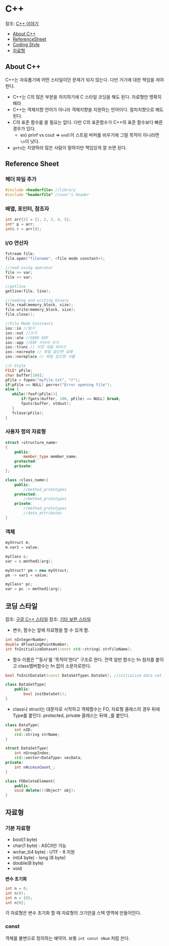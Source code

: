 # C++
참조: [C++ 이야기](https://wikidocs.net/book/2380)

* [About C++](#about-c)
* [ReferenceSheet](#reference-sheet)
* [Coding Style](#코딩-스타일)
* [자료형](#자료형)

## About C++
C++는 자유롭기에 어떤 스타일이던 문제가 되지 않는다. 다만 거기에 대한 책임을 져야 한다.
* C++는 C의 많은 부분을 차지하기에 C 스타일 코딩을 해도 된다. 자료형만 명확히 해라
* C++는 객체지향 언어가 아니라 객체지향을 지원하는 언어이다. 절차지향으로 해도 된다.
* C의 표준 함수를 쓸 필요는 없다. 다만 C의 표준함수가 C++의 표준 함수보다 빠른 경우가 있다.
    * ex) prinf vs cout => ```endl```이 스트림 버퍼를 비우기에 그럴 목적이 아니라면 ```\n```이 낫다.
* ```goto```는 지양하라 많은 사람이 말하지만 책임있게 잘 쓰면 된다.

## Reference Sheet

### 헤더 파일 추가
```cpp
#include <headerfile> //library
#include "headerfile" //user's header
 ```

 ### 배열, 포인터, 참조자
 ```cpp
 int arr[5] = {1, 2, 3, 4, 5};
 int* p = arr;
 int& r = arr[0];
 ```

 ### I/O 연산자
 ```cpp
 fstream file;
 file.open("filename", <file mode constant>);
 
 //read using operator
 file >> var;
 file << var;

//getline
getline(file, line);

//reading and writing binary
file.read(memory_block, size);
file.write(memory_block, size);
file.close();

//File Mode Constants
ios::in //읽기
ios::out //쓰기
ios::ate //SEEK EOF
ios::app //EOF 이어서 쓰기
ios::trunc // 이전 내용 버리기
ios::nocreate // 파일 없으면 실패
ios::noreplace // 파일 있으면 시랲

//C-Style
FILE* pFile;
char buffer[100];
pFile = fopen("myfile.txt", "r");
if(pFile == NULL) perror("Error opening file");
else {
    while(!feof(pFile)){
        if(fgets(buffer, 100, pFile) == NULL) break;
        fputs(buffer, stdout);
    }
    fclose(pFile);
}
```
### 사용자 정의 자료형
```cpp
struct <structure_name>
{
    public:
        member_type member_name;
    protected:
    private:
};

class <class_name>{
    public:
        //method_prototypes
    protected:
        //method_prototypes
    private:
        //method_prototypes
        //data_attributes
}
```

### 객체
```cpp
myStruct m;
m.var1 = value;

myClass c;
var = c.method1(arg);

myStruct* pm = new myStruct;
pm -> var1 = value;

myClass* pc;
var = pc -> method1(arg);
```

## 코딩 스타일
참조: [구글 C++ 스타일](https://google.github.io/styleguide/cppguide.html)
참조: [기타 보편 스타일](https://wikidocs.net/47056)

* 변수, 함수는 앞에 자료형을 할 수 있게 함.
```cpp
int nIntegerNumber;
double dFloatingPointNumber;
int fnInitializeDataset(const std::string& strFileName);
```

* 함수 이름은 "'동사'를 '목적어'한다" 구조로 한다. 전역 일반 함수는 fn 첨자를 붙이고 class멤버함수는 fn 없이 소문자로한다.
```cpp
bool fnInitDataSet(const DataSetType& DataSet); //initialize data set

class DataSetType{
    public:
        bool initDataSet();
}
```

* class나 struct는 대문자로 시작하고 객체함수는 FO, 자료형 클래스의 경우 뒤에 Type를 붙인다. protected, private 클래스는 뒤에 _를 붙인다.

```cpp
class DataType{
    int nID;
    std::string strName;
}

struct DataSetType{
    int nGroupIndex;
    std::vector<DataType> vecData;
private:
    int nAccessCount_;
}

class FODeleteElement{
    public:
    void delete()(Object* obj);
}

```

## 자료형
### 기본 자료형
* bool(1 byte)
* char(1 byte) : ASCII만 가능
* wchar_t(4 byte) : UTF - 8 지원
* int(4 byte) - long (8 byte)
* double(8 byte)
* void

**변수 초기화**
```cpp
int n = 0;
int n(0);
int n = {0};
int n{0};
```

각 자료형은 변수 초기화 할 때 자료형의 크기만큼 스택 영역에 만들어진다.

### const
객체를 불변으로 정의하는 예약어.
보통 `int const nNum` 처럼 쓴다. 
